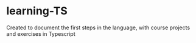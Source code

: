 # learning-TS
Created to document the first steps in the language, with course projects and exercises in Typescript
